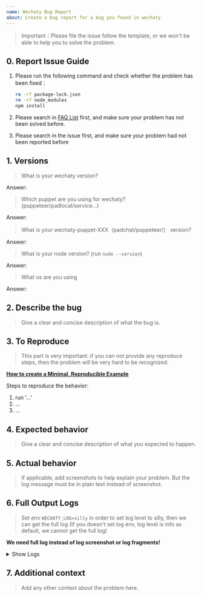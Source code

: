 ```yaml
---
name: Wechaty Bug Report
about: Create a bug report for a bug you found in wechaty
---
```


> Important：Please file the issue follow the template, or we won't be able to help you to solve the problem.

## 0. Report Issue Guide

1. Please run the following command and check whether the problem has been fixed：

    ```sh
    rm -rf package-lock.json
    rm -rf node_modules
    npm install
    ```

2. Please search in [FAQ List](https://wechaty.js.org/docs/explanations/faq) first, and make sure your problem has not been solved before.

3. Please search in the issue first, and make sure your problem had not been reported before

## 1. Versions

> What is your wechaty version?

Answer:

> Which puppet are you using for wechaty? (puppeteer/padlocal/service...)

Answer:

> What is your wechaty-puppet-XXX（padchat/puppeteer/） version?

Answer:

> What is your node version? (run `node --version`)

Answer:

> What os are you using

Answer:

## 2. Describe the bug

> Give a clear and concise description of what the bug is.

## 3. To Reproduce

> This part is very important: if you can not provide any reproduce steps, then the problem will be very hard to be recognized.

**[How to create a Minimal, Reproducible Example](https://stackoverflow.com/help/minimal-reproducible-example)**

Steps to reproduce the behavior:

1. run '...'
2. ...
3. ...

## 4. Expected behavior

> Give a clear and concise description of what you expected to happen.

## 5. Actual behavior

> If applicable, add screenshots to help explain your problem. But the log message must be in plain text instead of screenshot.

## 6. Full Output Logs

> Set env `WECHATY_LOG=silly` in order to set log level to silly, then we can get the full log (If you doesn't set log env, log level is info as default, we cannot get the full log)

**We need full log instead of log screenshot or log fragments!**

<details>
<summary>
Show Logs
</summary>

```shell
$ WECHATY_LOG=silly node yourbot.js

-> Make sure to copy/paste the full (instead of only fragments) log message in text format (instead of image/screenshot) at here

```

</details>

## 7. Additional context

> Add any other context about the problem here.
